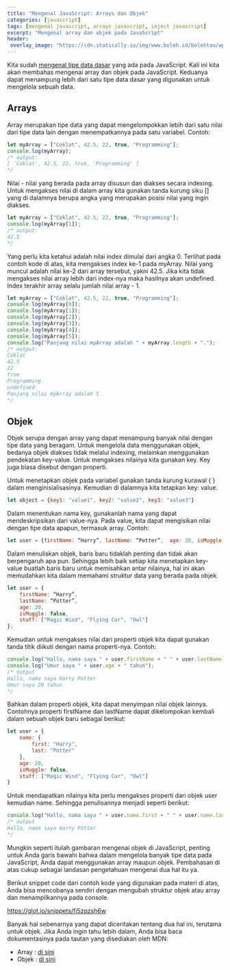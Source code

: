 ```yaml
---
title: "Mengenal JavaScript: Arrays dan Objek"
categories: [javascript]
tags: [mengenal javascript, arrays javascript, inject javascript]
excerpt: "Mengenal array dan objek pada JavaScript"
header:
 overlay_image: "https://cdn.statically.io/img/www.boleh.id/bolehtau/wp-content/uploads/2019/09/js.jpg"
---
```

Kita sudah [mengenal tipe data dasar](https://www.catetan.pw/pengenalan-javascript/) yang ada pada JavaScript. Kali ini kita akan membahas mengenai array dan objek pada JavaScript. Keduanya dapat menampung lebih dari satu tipe data dasar yang digunakan untuk mengelola sebuah data.

## Arrays

Array merupakan tipe data yang dapat mengelompokkan lebih dari satu nilai dari tipe data lain dengan menempatkannya pada satu variabel. Contoh:
```javascript
let myArray = ["Coklat", 42.5, 22, true, "Programming"];
console.log(myArray);
/* output:
[ 'Coklat', 42.5, 22, true, 'Programming' ]
*/
```
Nilai - nilai yang berada pada array disusun dan diakses secara indexing. Untuk mengakses nilai di dalam array kita gunakan tanda kurung siku [] yang di dalamnya berupa angka yang merupakan posisi nilai yang ingin diakses.
```javascript
let myArray = ["Coklat", 42.5, 22, true, "Programming"];
console.log(myArray[1]);
/* output:
42.5
*/
```
Yang perlu kita ketahui adalah nilai index dimulai dari angka 0. Terlihat pada contoh kode di atas, kita mengakses index ke-1 pada myArray. Nilai yang muncul adalah nilai ke-2 dari array tersebut, yakni 42.5. Jika kita tidak mengakses nilai array lebih dari index-nya maka hasilnya akan undefined. Index terakhir array selalu jumlah nilai array - 1.
```javascript
let myArray = ["Coklat", 42.5, 22, true, "Programming"];
console.log(myArray[0]);
console.log(myArray[1]);
console.log(myArray[2]);
console.log(myArray[3]);
console.log(myArray[4]);
console.log(myArray[5]);
console.log("Panjang nilai myArray adalah " + myArray.length + ".");
/* output:
Coklat
42.5
22
true
Programming
undefined
Panjang nilai myArray adalah 5.
*/
```

## Objek

Objek serupa dengan array yang dapat menampung banyak nilai dengan tipe data yang beragam. Untuk mengelola data menggunakan objek, bedanya objek diakses tidak melalui indexing,  melainkan menggunakan pendekatan key-value. Untuk mengakses nilainya kita gunakan key. Key juga biasa disebut dengan properti.

Untuk menetapkan objek pada variabel gunakan tanda kurung kurawal { } dalam menginisialisasinya. Kemudian di dalamnya kita tetapkan key: value.
```javascript
let object = {key1: "value1", key2: "value2", key3: "value3"}
```
Dalam menentukan nama key, gunakanlah nama yang dapat mendeskripsikan dari value-nya. Pada value, kita dapat mengisikan nilai dengan tipe data apapun, termasuk array. Contoh:

```javascript
let user = {firstName: “Harry”, lastName: “Potter”,  age: 20, isMuggle: false, stuff: ["Wand", "Flying Car", "Owl"]}; 
```
Dalam menuliskan objek, baris baru tidaklah penting dan tidak akan berpengaruh apa pun. Sehingga lebih baik setiap kita menetapkan key-value buatlah baris baru untuk memisahkan antar nilainya, hal ini akan memudahkan kita dalam memahami struktur data yang berada pada objek.

```javascript
let user = {
    firstName: “Harry”,
    lastName: “Potter”, 
    age: 20, 
    isMuggle: false,
    stuff: ["Magic Wind", "Flying Car", "Owl"]
};
```
Kemudian untuk mengakses nilai dari properti objek kita dapat gunakan tanda titik diikuti dengan nama properti-nya. Contoh:

```javascript
console.log("Hallo, nama saya " + user.firstName + " " + user.lastName);
console.log("Umur saya " + user.age + " tahun");
/* output
Hallo, nama saya Harry Potter
Umur saya 20 tahun
*/
```

Bahkan dalam properti objek, kita dapat menyimpan nilai objek lainnya. Contohnya properti firstName dan lastName dapat dikelompokan kembali dalam sebuah objek baru sebagai berikut:
```javascript
let user = {
    name: {
        first: "Harry",
        last: "Potter"
    },
    age: 20, 
    isMuggle: false,
    stuff: ["Magic Wind", "Flying Car", "Owl"]
}
```
Untuk mendapatkan nilainya kita perlu mengakses properti dari objek user kemudian name. Sehingga penulisannya menjadi seperti berikut:

```javascript
console.log("Hallo, nama saya " + user.name.first + " " + user.name.last);
/* output
Hallo, nama saya Harry Potter
*/
```
Mungkin seperti itulah gambaran mengenai objek di JavaScript, penting untuk Anda garis bawahi bahwa dalam mengelola banyak tipe data pada JavaScript, Anda dapat menggunakan array maupun objek. Pembahasan di atas cukup sebagai landasan pengetahuan mengenai dua hal itu ya.

Berikut snippet code dari contoh kode yang digunakan pada materi di atas, Anda bisa mencobanya sendiri dengan mengubah struktur objek atau array dan menampilkannya pada console.

https://glot.io/snippets/fi5zpzsh6w

Banyak hal sebenarnya yang dapat diceritakan tentang dua hal ini, terutama untuk objek. Jika Anda ingin tahu lebih dalam, Anda bisa baca dokumentasinya pada tautan yang disediakan oleh MDN:

- Array : [di sini](https://developer.mozilla.org/id/docs/Web/JavaScript/Reference/Global_Objects/Array)
- Objek : [di sini](https://developer.mozilla.org/id/docs/Web/JavaScript/Reference/Global_Objects/Object)
